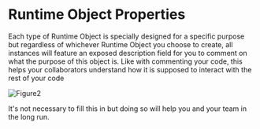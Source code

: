 # Runtime Object Properties

Each type of Runtime Object is specially designed for a specific purpose but regardless of whichever Runtime Object you choose to create, all instances will feature an exposed description field for you to comment on what the purpose of this object is. Like with commenting your code, this helps your collaborators understand how it is supposed to interact with the rest of your code

![Figure2](~/images/runtimeObjects2.png)

It's not necessary to fill this in but doing so will help you and your team in the long run.